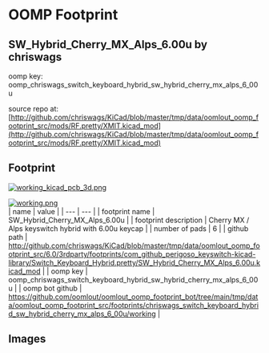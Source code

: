 # OOMP Footprint  
## SW_Hybrid_Cherry_MX_Alps_6.00u  by chriswags  
  
oomp key: oomp_chriswags_switch_keyboard_hybrid_sw_hybrid_cherry_mx_alps_6_00u  
  
source repo at: [http://github.com/chriswags/KiCad/blob/master/tmp/data/oomlout_oomp_footprint_src/mods/RF.pretty/XMIT.kicad_mod](http://github.com/chriswags/KiCad/blob/master/tmp/data/oomlout_oomp_footprint_src/mods/RF.pretty/XMIT.kicad_mod)  
## Footprint  
  
[![working_kicad_pcb_3d.png](working_kicad_pcb_3d_600.png)](working_kicad_pcb_3d.png)  
  
[![working.png](working_600.png)](working.png)  
| name | value | 
| --- | --- | 
| footprint name | SW_Hybrid_Cherry_MX_Alps_6.00u | 
| footprint description | Cherry MX / Alps keyswitch hybrid with 6.00u keycap | 
| number of pads | 6 | 
| github path | http://github.com/chriswags/KiCad/blob/master/tmp/data/oomlout_oomp_footprint_src/6.0/3rdparty/footprints/com_github_perigoso_keyswitch-kicad-library/Switch_Keyboard_Hybrid.pretty/SW_Hybrid_Cherry_MX_Alps_6.00u.kicad_mod | 
| oomp key | oomp_chriswags_switch_keyboard_hybrid_sw_hybrid_cherry_mx_alps_6_00u | 
| oomp bot github | https://github.com/oomlout/oomlout_oomp_footprint_bot/tree/main/tmp/data/oomlout_oomp_footprint_src/footprints/chriswags_switch_keyboard_hybrid_sw_hybrid_cherry_mx_alps_6_00u/working | 
## Images  
